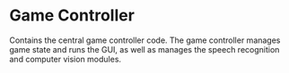 # Game Controller
Contains the central game controller code. The game controller manages game state and runs the GUI, as well as manages the speech recognition and computer vision modules.

